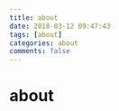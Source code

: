 ```yaml
---
title: about
date: 2018-03-12 09:47:43
tags: [about]
categories: about
comments: false
---
```

# about